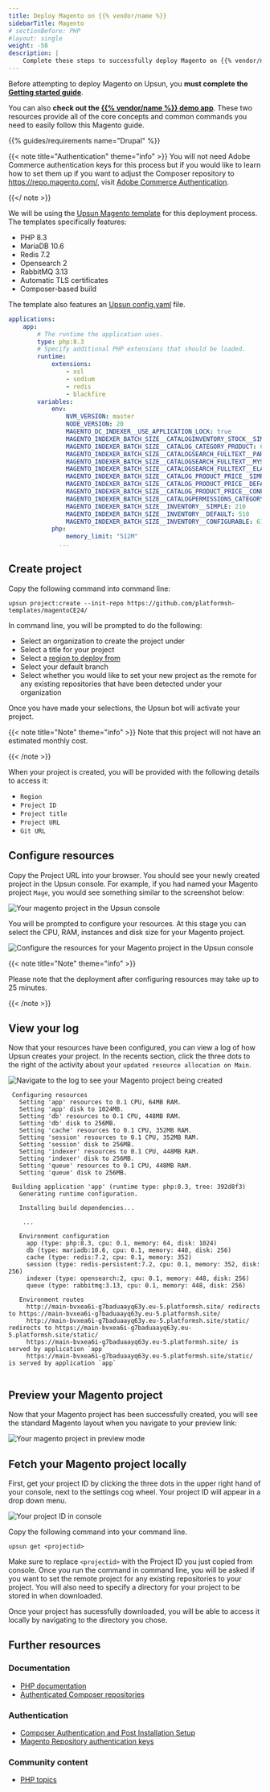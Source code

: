 ```yaml
---
title: Deploy Magento on {{% vendor/name %}}
sidebarTitle: Magento
# sectionBefore: PHP
#layout: single
weight: -58 
description: |
    Complete these steps to successfully deploy Magento on {{% vendor/name %}}.
---
```


Before attempting to deploy Magento on Upsun, you **must complete the [Getting started guide](/get-started/here)**. 

You can also **check out the [{{% vendor/name %}} demo app](https://console.upsun.com/projects/create-project)**. These two resources provide all of the core concepts and common commands you need to easily follow this Magento guide. 

{{% guides/requirements name="Drupal" %}}

{{< note title="Authentication" theme="info" >}}
You will not need Adobe Commerce authentication keys for this process but if you would like to learn how to set them up if you want to adjust the Composer repository to https://repo.magento.com/, visit [Adobe Commerce Authentication](https://experienceleague.adobe.com/en/docs/commerce-on-cloud/user-guide/develop/authentication-keys).

{{</ note >}}

We will be using the [Upsun Magento template](https://github.com/platformsh-templates/magentoCE24/blob/main/README.md) for this deployment process. The templates specifically features:

- PHP 8.3
- MariaDB 10.6
- Redis 7.2
- Opensearch 2
- RabbitMQ 3.13
- Automatic TLS certificates
- Composer-based build


The template also features an [Upsun config.yaml](https://github.com/platformsh-templates/magentoCE24/blob/main/.upsun/config.yaml) file. 

```yaml {filename=".upsun/config.yaml"}
applications:
    app:
        # The runtime the application uses.
        type: php:8.3
        # Specify additional PHP extensions that should be loaded.
        runtime:
            extensions:
                - xsl
                - sodium
                - redis
                - blackfire
        variables:
            env:
                NVM_VERSION: master
                NODE_VERSION: 20
                MAGENTO_DC_INDEXER__USE_APPLICATION_LOCK: true
                MAGENTO_INDEXER_BATCH_SIZE__CATALOGINVENTORY_STOCK__SIMPLE: 200
                MAGENTO_INDEXER_BATCH_SIZE__CATALOG_CATEGORY_PRODUCT: 666
                MAGENTO_INDEXER_BATCH_SIZE__CATALOGSEARCH_FULLTEXT__PARTIAL_REINDEX: 100
                MAGENTO_INDEXER_BATCH_SIZE__CATALOGSEARCH_FULLTEXT__MYSQL_GET: 500
                MAGENTO_INDEXER_BATCH_SIZE__CATALOGSEARCH_FULLTEXT__ELASTIC_SAVE: 500
                MAGENTO_INDEXER_BATCH_SIZE__CATALOG_PRODUCT_PRICE__SIMPLE: 200
                MAGENTO_INDEXER_BATCH_SIZE__CATALOG_PRODUCT_PRICE__DEFAULT: 500
                MAGENTO_INDEXER_BATCH_SIZE__CATALOG_PRODUCT_PRICE__CONFIGURABLE: 666
                MAGENTO_INDEXER_BATCH_SIZE__CATALOGPERMISSIONS_CATEGORY: 999
                MAGENTO_INDEXER_BATCH_SIZE__INVENTORY__SIMPLE: 210
                MAGENTO_INDEXER_BATCH_SIZE__INVENTORY__DEFAULT: 510
                MAGENTO_INDEXER_BATCH_SIZE__INVENTORY__CONFIGURABLE: 616
            php:
                memory_limit: "512M"
              ...
```

## Create project

Copy the following command into command line:

`upsun project:create --init-repo https://github.com/platformsh-templates/magentoCE24/`

In command line, you will be prompted to do the following:

- Select an organization to create the project under
- Select a title for your project 
- Select a [region to deploy from](https://docs.upsun.com/development/regions.html#regions)
- Select your default branch
- Select whether you would like to set your new project as the remote for any existing repositories that have been detected under your organization

Once you have made your selections, the Upsun bot will activate your project.

{{< note title="Note" theme="info" >}}
Note that this project will not have an estimated monthly cost.

{{< /note >}}

When your project is created, you will be provided with the following details to access it:

- `Region`
- `Project ID`
- `Project title`
- `Project URL`
- `Git URL` 

## Configure resources

Copy the Project URL into your browser. You should see your newly created project in the Upsun console. For example, if you had named your Magento project `Mage`, you would see something similar to the screenshot below:

![Your magento project in the Upsun console](/images/guides/magento/mage-console-1.png) 

You will be prompted to configure your resources. At this stage you can select the CPU, RAM, instances and disk size for your Magento project. 

![Configure the resources for your Magento project in the Upsun console](/images/guides/magento/configure-mage-resources.png) 

{{< note title="Note" theme="info" >}}

Please note that the deployment after configuring resources may take up to 25 minutes.

{{< /note >}}

## View your log 

Now that your resources have been configured, you can view a log of how Upsun creates your project. In the recents section, click the three dots to the right of the activity about your `updated resource allocation on Main`.

![Navigate to the log to see your Magento project being created](/images/guides/magento/log-console-1.png) 

```
 Configuring resources
   Setting 'app' resources to 0.1 CPU, 64MB RAM.
   Setting 'app' disk to 1024MB.
   Setting 'db' resources to 0.1 CPU, 448MB RAM.
   Setting 'db' disk to 256MB.
   Setting 'cache' resources to 0.1 CPU, 352MB RAM.
   Setting 'session' resources to 0.1 CPU, 352MB RAM.
   Setting 'session' disk to 256MB.
   Setting 'indexer' resources to 0.1 CPU, 448MB RAM.
   Setting 'indexer' disk to 256MB.
   Setting 'queue' resources to 0.1 CPU, 448MB RAM.
   Setting 'queue' disk to 256MB.
 
 Building application 'app' (runtime type: php:8.3, tree: 392d8f3)
   Generating runtime configuration.
   
   Installing build dependencies...

    ...

   Environment configuration
     app (type: php:8.3, cpu: 0.1, memory: 64, disk: 1024)
     db (type: mariadb:10.6, cpu: 0.1, memory: 448, disk: 256)
     cache (type: redis:7.2, cpu: 0.1, memory: 352)
     session (type: redis-persistent:7.2, cpu: 0.1, memory: 352, disk: 256)
     indexer (type: opensearch:2, cpu: 0.1, memory: 448, disk: 256)
     queue (type: rabbitmq:3.13, cpu: 0.1, memory: 448, disk: 256)
 
   Environment routes
     http://main-bvxea6i-g7baduaayq63y.eu-5.platformsh.site/ redirects to https://main-bvxea6i-g7baduaayq63y.eu-5.platformsh.site/
     http://main-bvxea6i-g7baduaayq63y.eu-5.platformsh.site/static/ redirects to https://main-bvxea6i-g7baduaayq63y.eu-5.platformsh.site/static/
     https://main-bvxea6i-g7baduaayq63y.eu-5.platformsh.site/ is served by application `app`
     https://main-bvxea6i-g7baduaayq63y.eu-5.platformsh.site/static/ is served by application `app`
 
```

## Preview your Magento project

Now that your Magento project has been successfully created, you will see the standard Magento layout when you navigate to your preview link:

![Your magento project in preview mode](/images/guides/magento/preview-mage.png) 

## Fetch your Magento project locally 

First, get your project ID by clicking the three dots in the upper right hand of your console, next to the settings cog wheel. Your project ID will appear in a drop down menu.

![Your project ID in console](/images/guides/magento/project-id-mage-1.png) 

Copy the following command into your command line. 

```upsun get <projectid>```

Make sure to replace `<projectid>` with the Project ID you just copied from console. Once you run the command in command line, you will be asked if you want to set the remote project for any existing repositories to your project. You will also need to specify a directory for your project to be stored in when downloaded. 

Once your project has sucessfully downloaded, you will be able to access it locally by navigating to the directory you chose.

## Further resources

### Documentation

- [PHP documentation](/languages/php/)
- [Authenticated Composer repositories](/languages/php/composer-auth)

### Authentication
- [Composer Authentication and Post Installation Setup](https://github.com/platformsh-templates/magentoCE24/blob/main/README.md#composer-authentication-and-post-installation-setup)
- [Magento Repository authentication keys](https://devdocs.magento.com/guides/v2.4/install-gde/prereq/connect-auth.html)


### Community content

- [PHP topics](https://support.platform.sh/hc/en-us/search?utf8=%E2%9C%93&query=php)

